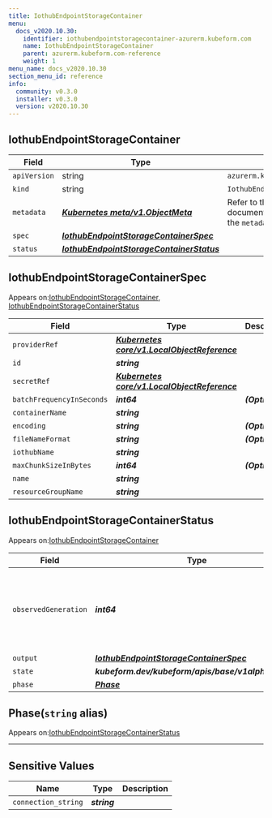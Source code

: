 ```yaml
---
title: IothubEndpointStorageContainer
menu:
  docs_v2020.10.30:
    identifier: iothubendpointstoragecontainer-azurerm.kubeform.com
    name: IothubEndpointStorageContainer
    parent: azurerm.kubeform.com-reference
    weight: 1
menu_name: docs_v2020.10.30
section_menu_id: reference
info:
  community: v0.3.0
  installer: v0.3.0
  version: v2020.10.30
---
```


## IothubEndpointStorageContainer
| Field | Type | Description |
| ------ | ----- | ----------- |
| `apiVersion` | string | `azurerm.kubeform.com/v1alpha1` |
|    `kind` | string | `IothubEndpointStorageContainer` |
| `metadata` | ***[Kubernetes meta/v1.ObjectMeta](https://v1-18.docs.kubernetes.io/docs/reference/generated/kubernetes-api/v1.18/#objectmeta-v1-meta)***|Refer to the Kubernetes API documentation for the fields of the `metadata` field.|
| `spec` | ***[IothubEndpointStorageContainerSpec](#iothubendpointstoragecontainerspec)***||
| `status` | ***[IothubEndpointStorageContainerStatus](#iothubendpointstoragecontainerstatus)***||
## IothubEndpointStorageContainerSpec

Appears on:[IothubEndpointStorageContainer](#iothubendpointstoragecontainer), [IothubEndpointStorageContainerStatus](#iothubendpointstoragecontainerstatus)

| Field | Type | Description |
| ------ | ----- | ----------- |
| `providerRef` | ***[Kubernetes core/v1.LocalObjectReference](https://v1-18.docs.kubernetes.io/docs/reference/generated/kubernetes-api/v1.18/#localobjectreference-v1-core)***||
| `id` | ***string***||
| `secretRef` | ***[Kubernetes core/v1.LocalObjectReference](https://v1-18.docs.kubernetes.io/docs/reference/generated/kubernetes-api/v1.18/#localobjectreference-v1-core)***||
| `batchFrequencyInSeconds` | ***int64***| ***(Optional)*** |
| `containerName` | ***string***||
| `encoding` | ***string***| ***(Optional)*** |
| `fileNameFormat` | ***string***| ***(Optional)*** |
| `iothubName` | ***string***||
| `maxChunkSizeInBytes` | ***int64***| ***(Optional)*** |
| `name` | ***string***||
| `resourceGroupName` | ***string***||
## IothubEndpointStorageContainerStatus

Appears on:[IothubEndpointStorageContainer](#iothubendpointstoragecontainer)

| Field | Type | Description |
| ------ | ----- | ----------- |
| `observedGeneration` | ***int64***| ***(Optional)*** Resource generation, which is updated on mutation by the API Server.|
| `output` | ***[IothubEndpointStorageContainerSpec](#iothubendpointstoragecontainerspec)***| ***(Optional)*** |
| `state` | ***kubeform.dev/kubeform/apis/base/v1alpha1.State***| ***(Optional)*** |
| `phase` | ***[Phase](#phase)***| ***(Optional)*** |
## Phase(`string` alias)

Appears on:[IothubEndpointStorageContainerStatus](#iothubendpointstoragecontainerstatus)

---
## Sensitive Values
| Name | Type | Description |
|------|------|-------------|
| `connection_string` | ***string*** ||
